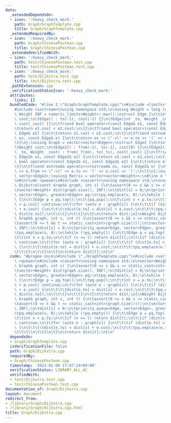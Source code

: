 ```yaml
---
data:
  _extendedDependsOn:
  - icon: ':heavy_check_mark:'
    path: Graph/GraphTemplate.cpp
    title: Graph/GraphTemplate.cpp
  _extendedRequiredBy:
  - icon: ':heavy_check_mark:'
    path: Graph/ChinesePostman.cpp
    title: Graph/ChinesePostman.cpp
  _extendedVerifiedWith:
  - icon: ':heavy_check_mark:'
    path: test/ChinesePostman.test.cpp
    title: test/ChinesePostman.test.cpp
  - icon: ':heavy_check_mark:'
    path: test/Dijkstra.test.cpp
    title: test/Dijkstra.test.cpp
  _pathExtension: cpp
  _verificationStatusIcon: ':heavy_check_mark:'
  attributes:
    links: []
  bundledCode: "#line 2 \"Graph/GraphTemplate.cpp\"\n#include <limits>\n#include <vector>\n\
    #include <iostream>\nusing namespace std;\n\nusing Weight = long long;\nconstexpr\
    \ Weight INF = numeric_limits<Weight>::max();\nstruct Edge {\n\tint to;\n\tWeight\
    \ cost;\n\tEdge() : to(-1), cost(-1) {}\n\tEdge(int _to, Weight _cost = 1) : to(_to),\
    \ cost(_cost) {}\n\tfriend bool operator<(const Edge& e1, const Edge& e2) {\n\t\
    \treturn e1.cost < e2.cost;\n\t}\n\tfriend bool operator>(const Edge& e1, const\
    \ Edge& e2) {\n\t\treturn e1.cost > e2.cost;\n\t}\n\tfriend ostream& operator<<(ostream&\
    \ os, const Edge& e) {\n\t\treturn os << \"->\" << e.to << '(' << e.cost << ')';\n\
    \t}\n};\nusing Graph = vector<vector<Edge>>;\nstruct Edge2 {\n\tint from, to;\n\
    \tWeight cost;\n\tEdge2() : from(-1), to(-1), cost(0) {}\n\tEdge2(int _from, int\
    \ _to, Weight _cost) : from(_from), to(_to), cost(_cost) {}\n\tfriend bool operator<(const\
    \ Edge2& e1, const Edge2& e2) {\n\t\treturn e1.cost < e2.cost;\n\t}\n\tfriend\
    \ bool operator>(const Edge2& e1, const Edge2& e2) {\n\t\treturn e1.cost > e2.cost;\n\
    \t}\n\tfriend ostream& operator<<(ostream& os, const Edge2& e) {\n\t\treturn os\
    \ << e.from << \"->\" << e.to << '(' << e.cost << ')';\n\t}\n};\nusing Edges =\
    \ vector<Edge2>;\nusing Matrix = vector<vector<Weight>>;\n#line 4 \"Graph/Dijkstra.cpp\"\
    \n#include <queue>\n#include <cassert>\nusing namespace std;\n\nvector<Weight>\
    \ Dijkstra(const Graph& graph, int s) {\n\tassert(0 <= s && s <= static_cast<int>(graph.size()));\n\
    \tvector<Weight> dist(graph.size(), INF);\n\tdist[s] = 0;\n\tpriority_queue<Edge,\
    \ vector<Edge>, greater<Edge>> pq;\n\tpq.emplace(s, 0);\n\twhile (!pq.empty())\
    \ {\n\t\tEdge p = pq.top();\n\t\tpq.pop();\n\t\tint v = p.to;\n\t\tif (dist[v]\
    \ < p.cost) continue;\n\t\tfor (auto e : graph[v]) {\n\t\t\tif (dist[e.to] > dist[v]\
    \ + e.cost) {\n\t\t\t\tdist[e.to] = dist[v] + e.cost;\n\t\t\t\tpq.emplace(e.to,\
    \ dist[e.to]);\n\t\t\t}\n\t\t}\n\t}\n\treturn dist;\n}\nWeight Dijkstra(const\
    \ Graph& graph, int s, int t) {\n\tassert(0 <= s && s <= static_cast<int>(graph.size()));\n\
    \tassert(0 <= t && t <= static_cast<int>(graph.size()));\n\tvector<Weight> dist(graph.size(),\
    \ INF);\n\tdist[s] = 0;\n\tpriority_queue<Edge, vector<Edge>, greater<Edge>> pq;\n\
    \tpq.emplace(s, 0);\n\twhile (!pq.empty()) {\n\t\tEdge p = pq.top();\n\t\tpq.pop();\n\
    \t\tint v = p.to;\n\t\tif (v == t) return dist[t];\n\t\tif (dist[v] < p.cost)\
    \ continue;\n\t\tfor (auto e : graph[v]) {\n\t\t\tif (dist[e.to] > dist[v] + e.cost)\
    \ {\n\t\t\t\tdist[e.to] = dist[v] + e.cost;\n\t\t\t\tpq.emplace(e.to, dist[e.to]);\n\
    \t\t\t}\n\t\t}\n\t}\n\treturn dist[t];\n}\n"
  code: "#pragma once\n#include \"./GraphTemplate.cpp\"\n#include <vector>\n#include\
    \ <queue>\n#include <cassert>\nusing namespace std;\n\nvector<Weight> Dijkstra(const\
    \ Graph& graph, int s) {\n\tassert(0 <= s && s <= static_cast<int>(graph.size()));\n\
    \tvector<Weight> dist(graph.size(), INF);\n\tdist[s] = 0;\n\tpriority_queue<Edge,\
    \ vector<Edge>, greater<Edge>> pq;\n\tpq.emplace(s, 0);\n\twhile (!pq.empty())\
    \ {\n\t\tEdge p = pq.top();\n\t\tpq.pop();\n\t\tint v = p.to;\n\t\tif (dist[v]\
    \ < p.cost) continue;\n\t\tfor (auto e : graph[v]) {\n\t\t\tif (dist[e.to] > dist[v]\
    \ + e.cost) {\n\t\t\t\tdist[e.to] = dist[v] + e.cost;\n\t\t\t\tpq.emplace(e.to,\
    \ dist[e.to]);\n\t\t\t}\n\t\t}\n\t}\n\treturn dist;\n}\nWeight Dijkstra(const\
    \ Graph& graph, int s, int t) {\n\tassert(0 <= s && s <= static_cast<int>(graph.size()));\n\
    \tassert(0 <= t && t <= static_cast<int>(graph.size()));\n\tvector<Weight> dist(graph.size(),\
    \ INF);\n\tdist[s] = 0;\n\tpriority_queue<Edge, vector<Edge>, greater<Edge>> pq;\n\
    \tpq.emplace(s, 0);\n\twhile (!pq.empty()) {\n\t\tEdge p = pq.top();\n\t\tpq.pop();\n\
    \t\tint v = p.to;\n\t\tif (v == t) return dist[t];\n\t\tif (dist[v] < p.cost)\
    \ continue;\n\t\tfor (auto e : graph[v]) {\n\t\t\tif (dist[e.to] > dist[v] + e.cost)\
    \ {\n\t\t\t\tdist[e.to] = dist[v] + e.cost;\n\t\t\t\tpq.emplace(e.to, dist[e.to]);\n\
    \t\t\t}\n\t\t}\n\t}\n\treturn dist[t];\n}\n"
  dependsOn:
  - Graph/GraphTemplate.cpp
  isVerificationFile: false
  path: Graph/Dijkstra.cpp
  requiredBy:
  - Graph/ChinesePostman.cpp
  timestamp: '2021-01-08 17:47:24+09:00'
  verificationStatus: LIBRARY_ALL_AC
  verifiedWith:
  - test/Dijkstra.test.cpp
  - test/ChinesePostman.test.cpp
documentation_of: Graph/Dijkstra.cpp
layout: document
redirect_from:
- /library/Graph/Dijkstra.cpp
- /library/Graph/Dijkstra.cpp.html
title: Graph/Dijkstra.cpp
---
```

